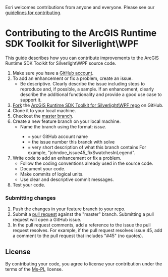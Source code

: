 Esri welcomes contributions from anyone and everyone. Please see our
[guidelines for contributing](https://github.com/esri/contributing).

# Contributing to the ArcGIS Runtime SDK Toolkit for Silverlight\WPF

This guide describes how you can contribute improvements to the ArcGIS Runtime SDK Toolkit for Silverlight\WPF source code.

1. Make sure you have a [GitHub account](https://github.com/signup/free).
2. To add an enhancement or fix a problem, create an issue.    
    * Be descriptive.  Clearly describe the issue including steps to reproduce and, if possible, a sample.  If an enhancement, clearly describe the additional functionality and provide a good use case to support it.     
2. [Fork](https://help.github.com/articles/fork-a-repo) the [ArcGIS Runtime SDK Toolkit for Silverlight\WPF repo](https://github.com/Esri/arcgis-toolkit-sl-wpf/) on GitHub.
3. Clone it to your local machine.
4. Checkout the [master branch](https://github.com/Esri/arcgis-toolkit-sl-wpf/tree/master).
5. Create a new feature branch on your local machine.
    * Name the branch using the format: <username>_issue<issue number>_<short description of contents>.  
    	* <username> = your GitHub account name
    	* <issue number> = the issue number this branck with solve
    	* <short description of contents> = very short description of what this branch contains
    For example, "johndoe_issue45_fixSwatchesInLegend".
6. Write code to add an enhancement or fix a problem.  
    * Follow the coding conventions already used in the source code.
    * Document your code.
    * Make commits of logical units.  
    * Use clear and descriptive commit messages.
7. Test your code.

### Submitting changes
1. Push the changes in your feature branch to your repo.
2. Submit a [pull request](https://help.github.com/articles/using-pull-requests) against the "master" branch. Submitting a pull request will open a GitHub issue.
3. In the pull request comments, add a reference to the issue the pull request resolves.  For example, if the pull request resolves issue 45, add a comment to the pull request that includes "#45" (no quotes).    

## License
By contributing your code, you agree to license your contribution under the terms of the [Ms-PL](license.txt) license.  

